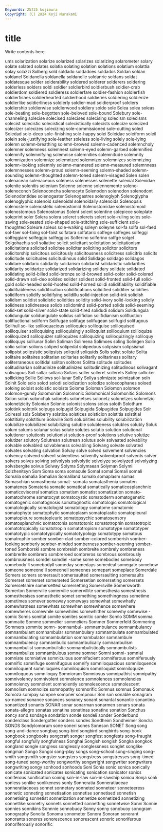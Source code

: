 ```yaml
---
Keywords: 25735 kojimura
Copyright: (C) 2024 Koji Murakami
---
```


# title

Write contents here.



ums
solarization solarize solarized solarizes solarizing solarometer solary solate solated solates
solatia solating solation solations solatium solattia solay solazzi Solberg sold
soldado soldadoes soldados Soldan soldan soldanel Soldanella soldanella soldanelle soldanrie
soldans soldat soldatesque solder solderability soldered solderer solderers soldering solderless
solders soldi soldier soldierbird soldierbush soldier-crab soldierdom soldiered soldieress soldierfare
soldier-fashion soldierfish soldierfishes soldierhearted soldierhood soldieries soldiering soldierize soldierlike soldierliness
soldierly soldier-mad soldierproof soldiers soldiership soldierwise soldierwood soldiery soldo sole
Solea solea soleas sole-beating sole-begotten sole-beloved sole-bound Solebury sole-channeling solecise
solecised solecises solecising solecism solecisms solecist solecistic solecistical solecistically solecists
solecize solecized solecizer solecizes solecizing sole-commissioned sole-cutting soled Soledad sole-deep
sole-finishing sole-happy solei Soleidae soleiform soleil solein sole-justifying sole-leather soleless
sole-living solely sole-lying solemn solemn-breathing solemn-browed solemn-cadenced solemncholy solemner solemness
solemnest solemn-eyed solemn-garbed solemnified solemnify solemnifying solemnise solemnities solemnitude solemnity
solemnization solemnize solemnized solemnizer solemnizes solemnizing solemn-looking solemnly solemn-mannered solemn-measured
solemnness solemnnesses solemn-proud solemn-seeming solemn-shaded solemn-sounding solemn-thoughted solemn-toned solemn-visaged Solen
solen solenacean solenaceous soleness solenesses solenette solenial Solenidae solenite solenitis
solenium Solenne solenne solennemente soleno- solenoconch Solenoconcha solenocyte Solenodon solenodon
solenodont Solenodontidae solenogaster Solenogastres solenoglyph Solenoglypha solenoglyphic solenoid solenoidal solenoidally
solenoids Solenopsis solenostele solenostelic solenostomid Solenostomidae solenostomoid solenostomous Solenostomus Solent
solent solentine solepiece soleplate soleprint soler Solera solera soleret solerets
solert sole-ruling soles sole-saving sole-seated sole-shaped sole-stitching sole-sufficient sole-thoughted Soleure
soleus sole-walking soleyn soleyne sol-fa solfa sol-faed sol-faer sol-faing sol-faist
solfatara solfataric solfege solfeges solfeggi solfeggiare solfeggio solfeggios Solferino solferino
solfge solgel Solgohachia soli soliative solicit solicitant solicitation solicitationism solicitations
solicited solicitee soliciter soliciting solicitor solicitors solicitorship solicitous solicitously solicitousness
solicitress solicitrix solicits solicitude solicitudes solicitudinous solid Solidago solidago solidagos
solidare solidaric solidarily solidarism solidarist solidaristic solidarities solidarity solidarize solidarized
solidarizing solidary solidate solidated solidating solid-billed solid-bronze solid-browed solid-color solid-colored
solid-drawn soli-deo solideo solider solidest solid-fronted solid-full solid-gold solid-headed solid-hoofed
solid-horned solidi solidifiability solidifiable solidifiableness solidification solidifications solidified solidifier solidifies
solidiform solidify solidifying solidillu solid-injection solid-ink solidish solidism solidist solidistic
solidities solidity solid-ivory solid-looking solidly solidness solidnesses solido solidomind solid-ported
solids solid-seeming solid-set solid-silver solid-state solid-tired solidudi solidum Solidungula solidungular
solidungulate solidus solifidian solifidianism solifluction solifluctional soliform Solifugae solifuge solifugean
solifugid solifugous Solihull so-like soliloquacious soliloquies soliloquise soliloquised soliloquiser soliloquising
soliloquisingly soliloquist soliloquium soliloquize soliloquized soliloquizer soliloquizes soliloquizing soliloquizingly soliloquy
soliloquys solilunar Solim Soliman Solimena Solimoes soling Solingen Solio solio
solion solions soliped solipedal solipedous solipsism solipsismal solipsist solipsistic solipsists
soliquid soliquids Solis solist soliste Solita solitaire solitaires solitarian solitaries
solitarily solitariness solitary soliterraneous solitidal soliton solitons Solitta solitude solitudes
solitudinarian solitudinize solitudinized solitudinizing solitudinous solivagant solivagous Soll sollar sollaria
Sollars soller solleret sollerets Solley sollicker sollicking Sollie Sollows sol-lunar
Solly Sollya solmizate solmization soln Solnit Solo solo solod solodi
solodization solodize soloecophanes soloed soloing soloist soloistic soloists Soloma Soloman
Solomon solomon solomon-gundy Solomonian Solomonic Solomonical Solomonitic Solomons Solon solon
solonchak solonets solonetses solonetz solonetzes solonetzic solonetzicity Solonian Solonic solonist
solons solos soloth Solothurn solotink solotnik solpuga solpugid Solpugida Solpugidea
Solpugides Solr Solresol sols Solsberry solstice solstices solsticion solstitia solstitial
solstitially solstitium Solsville Solti solubilities solubility solubilization solubilize solubilized solubilizing
soluble solubleness solubles solubly Soluk solum solums solunar solus solute
solutes solutio solution solutional solutioner solutionis solutionist solution-proof solutions solutive
solutize solutizer solutory Solutrean solutrean solutus solv solvaated solvability solvable
solvabled solvableness solvabling Solvang solvate solvated solvates solvating solvation Solvay
solve solved solvement solvencies solvency solvend solvent solventless solvently solventproof
solvents solver solvers solves solving solvolysis solvolytic solvolyze solvolyzed solvolyzing
solvsbergite solvus Solway Solyma Solymaean Solyman Solymi Solzhenitsyn Som Soma
soma somacule Somal somal Somali somali Somalia somalia Somalian Somaliland
somalo somaplasm somas Somaschian somasthenia somat- somata somatasthenia somaten somatenes
Somateria somatic somatical somatically somaticosplanchnic somaticovisceral somatics somatism somatist somatization
somato- somatochrome somatocyst somatocystic somatoderm somatogenetic somatogenic somatognosis somatognostic somatologic
somatological somatologically somatologist somatology somatome somatomic somatophyte somatophytic somatoplasm somatoplastic
somatopleural somatopleure somatopleuric somatopsychic somatosensory somatosplanchnic somatotonia somatotonic somatotrophin somatotropic
somatotropically somatotropin somatotropism somatotype somatotyper somatotypic somatotypically somatotypology somatotypy somatous
somatrophin somber somber-clad somber-colored somberish somber-looking somberly somber-minded somberness somber-seeming
somber-toned Somborski sombre sombreish sombreite sombrely sombreness sombrerite sombrero sombreroed
sombreros sombrous sombrously sombrousness somdel somdiel -some some somebodies somebody
somebody'll somebodyll someday somedays somedeal somegate somehow someone someone'll someonell
someones somepart someplace Somerdale Somers somers somersault somersaulted somersaulting somersaults
Somerset somerset somerseted Somersetian somerseting somersets Somersetshire somersetted somersetting Somersville
Somersworth Somerton Somerville somerville somervillite somesthesia somesthesis somesthesises somesthetic somet
something somethingness sometime sometimes somever someway someways somewhat somewhatly somewhatness
somewhats somewhen somewhence somewhere somewheres somewhile somewhiles somewhither somewhy somewise
-somic Somis somital somite somites somitic somler Somlo SOMM somma
sommaite Somme sommelier sommeliers Sommer Sommerfeld Sommering Sommers sommite somn-
somnambul- somnambulance somnambulancy somnambulant somnambular somnambulary somnambulate somnambulated somnambulating somnambulation
somnambulator somnambule somnambulency somnambulic somnambulically somnambulism somnambulist somnambulistic somnambulistically somnambulists
somnambulize somnambulous somne somner Somni somni- somnial somniate somniative somniculous
somnifacient somniferous somniferously somnific somnifuge somnifugous somnify somniloquacious somniloquence somniloquent
somniloquies somniloquism somniloquist somniloquize somniloquous somniloquy Somniorum Somniosus somnipathist somnipathy
somnivolency somnivolent somnolence somnolences somnolencies somnolency somnolent somnolently somnolescence somnolescent
somnolism somnolize somnopathy somnorific Somnus somnus Somonauk Somoza sompay sompne
sompner sompnour Son son sonable sonagram so-named sonance sonances sonancy
sonant sonantal sonantic sonantina sonantized sonants SONAR sonar sonarman sonarmen
sonars sonata sonata-allegro sonatas sonatina sonatinas sonatine sonation Sonchus soncy
sond sondage sondation sonde sondeli sonder Sonderbund sonderclass Sondergotter sonders
sondes Sondheim Sondheimer Sondra SONDS Sondylomorum sone soneri sones Soneson
SONET Song song song-and-dance songbag song-bird songbird songbirds song-book songbook
songbooks songcraft songer songfest songfests song-fraught songful songfully songfulness Songhai
Songish songish Songka songkok songland songle songless songlessly songlessness songlet
songlike songman Songo Songoi song-play songs song-school song-singing song-smith songsmith
songster songsters songstress songstresses song-timed song-tuned song-worthy songworthy songwright songwriter
songwriters songwriting songy sonhood sonhoods Soni Sonia sonic sonica sonically
sonicate sonicated sonicates sonicating sonication sonicator sonics soniferous sonification soning
son-in-law son-in-lawship soniou Sonja sonk sonless sonlike sonlikeness sonly Sonneratia
Sonneratiaceae sonneratiaceous sonnet sonnetary sonneted sonneteer sonneteeress sonnetic sonneting sonnetisation
sonnetise sonnetised sonnetish sonnetising sonnetist sonnetization sonnetize sonnetized sonnetizing sonnetlike
sonnetry sonnets sonnetted sonnetting sonnetwise Sonni Sonnie sonnies sonnikins Sonnnie
sonnobuoy Sonny sonny sonobuoy sonogram sonography Sonoita Sonoma sonometer Sonora
Sonoran sonorant sonorants sonores sonorescence sonorescent sonoric sonoriferous sonoriferously sonorific
